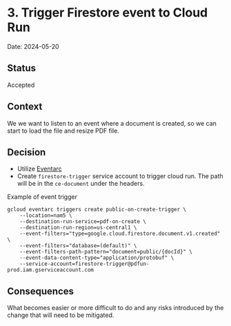 # 3. Trigger Firestore event to Cloud Run

Date: 2024-05-20

## Status

Accepted

## Context

We we want to listen to an event where a document is created, so we can start to load the file and resize PDF file.

## Decision

- Utilize [Eventarc](https://cloud.google.com/eventarc/docs/run/route-trigger-cloud-firestore#gcloud)
- Create `firestore-trigger` service account to trigger cloud run. The path will be in the `ce-document` under the headers.

Example of event trigger

```
gcloud eventarc triggers create public-on-create-trigger \
    --location=nam5 \
    --destination-run-service=pdf-on-create \
    --destination-run-region=us-central1 \
    --event-filters="type=google.cloud.firestore.document.v1.created" \
    --event-filters="database=(default)" \
    --event-filters-path-pattern="document=public/{docId}" \
    --event-data-content-type="application/protobuf" \
    --service-account=firestore-trigger@pdfun-prod.iam.gserviceaccount.com
```

## Consequences

What becomes easier or more difficult to do and any risks introduced by the change that will need to be mitigated.
